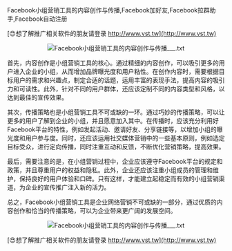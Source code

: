 Facebook小组营销工具的内容创作与传播,Facebook加好友,Facebook拉群助手,Facebook自动注册

[😍想了解推广相关软件的朋友请登录 http://www.vst.tw](http://www.vst.tw)

 <center><img src="https://vst.tw/MP4/tuiguang/png/3.png" alt="Facebook小组营销工具的内容创作与传播___.txt"></center>

首先，内容创作是小组营销工具的核心。通过精细的内容创作，可以吸引更多的用户进入企业的小组，从而增加品牌曝光度和用户粘性。在创作内容时，需要根据目标用户的需求和兴趣点，制定合适的话题，运用丰富的表现手法，提高内容的吸引力和可读性。此外，针对不同的用户群体，还应该定制不同的内容类型和风格，以达到最佳的宣传效果。

其次，传播策略也是小组营销工具不可或缺的一环。通过巧妙的传播策略，可以让更多的用户了解到企业的小组，并且愿意加入其中。在传播时，应该充分利用好Facebook平台的特性，例如发起活动、邀请好友、分享链接等，以增加小组的曝光度和用户参与度。同时，还应该运用社交媒体营销中的一些基本原则，例如选定目标受众，进行定向传播，同时注重互动和反馈，不断优化营销策略，提高效果。

最后，需要注意的是，在小组营销过程中，企业应该遵守Facebook平台的规定和政策，并且尊重用户的权益和隐私。此外，企业还应该注重小组成员的管理和维护，保持良好的用户体验和口碑。只有这样，才能建立起稳定而有效的小组营销渠道，为企业的宣传推广注入新的活力。

总之，Facebook小组营销工具是企业网络营销不可或缺的一部分，通过优质的内容创作和恰当的传播策略，可以为企业带来更广阔的发展空间。

 <center><img src="https://vst.tw/MP4/tuiguang/png/3.png" alt="Facebook小组营销工具的内容创作与传播___.txt"></center>

[😍想了解推广相关软件的朋友请登录 http://www.vst.tw](http://www.vst.tw)



